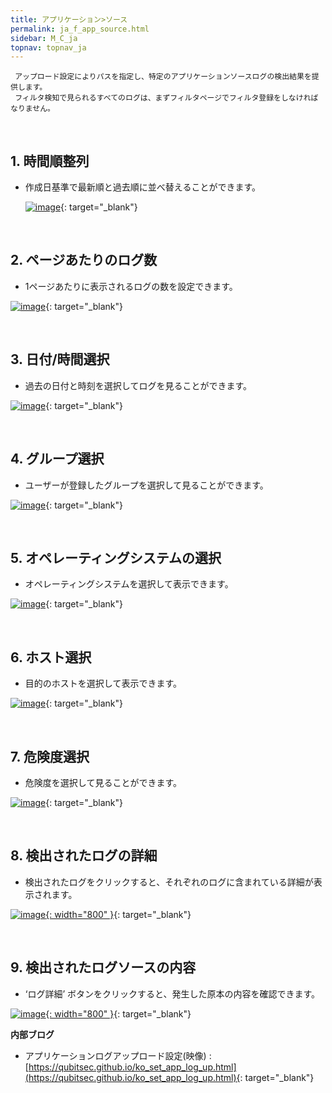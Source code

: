 ```yaml
---
title: アプリケーション>ソース
permalink: ja_f_app_source.html
sidebar: M_C_ja
topnav: topnav_ja
---
```


     アップロード設定によりパスを指定し、特定のアプリケーションソースログの検出結果を提供します。
     フィルタ検知で見られるすべてのログは、まずフィルタページでフィルタ登録をしなければなりません。

<br />

## 1. 時間順整列
- 作成日基準で最新順と過去順に並べ替えることができます。

  [![image](/docs/images/Manual/common/filter/source/ja/1.PNG)](/docs/images/Manual/common/filter/source/ja/1.PNG){: target="_blank"} 

<br />

## 2. ページあたりのログ数
- 1ページあたりに表示されるログの数を設定できます。

 [![image](/docs/images/Manual/common/filter/source/ja/2.PNG)](/docs/images/Manual/common/filter/source/ja/2.PNG){: target="_blank"} 
 
<br />

## 3. 日付/時間選択
- 過去の日付と時刻を選択してログを見ることができます。

 [![image](/docs/images/Manual/common/filter/source/ja/3.PNG)](/docs/images/Manual/common/filter/source/ja/3.PNG){: target="_blank"} 

<br />

## 4. グループ選択
- ユーザーが登録したグループを選択して見ることができます。

 [![image](/docs/images/Manual/common/filter/source/ja/4.PNG)](/docs/images/Manual/common/filter/source/ja/4.PNG){: target="_blank"} 
 
<br />

## 5. オペレーティングシステムの選択
- オペレーティングシステムを選択して表示できます。

 [![image](/docs/images/Manual/common/filter/source/ja/5.PNG)](/docs/images/Manual/common/filter/source/ja/5.PNG){: target="_blank"} 
 
<br />

## 6. ホスト選択
- 目的のホストを選択して表示できます。

 [![image](/docs/images/Manual/common/filter/source/ja/6.PNG)](/docs/images/Manual/common/filter/source/ja/6.PNG){: target="_blank"} 

<br />

## 7. 危険度選択
- 危険度を選択して見ることができます。

 [![image](/docs/images/Manual/common/filter/source/ja/7.PNG)](/docs/images/Manual/common/filter/source/ja/7.PNG){: target="_blank"} 

<br />

## 8. 検出されたログの詳細
- 検出されたログをクリックすると、それぞれのログに含まれている詳細が表示されます。

 [![image](/docs/images/Manual/common/filter/source/ja/9.PNG){: width="800" }](/docs/images/Manual/common/filter/source/ja/9.PNG){: target="_blank"} 
 
<br />

## 9. 検出されたログソースの内容
- ‘ログ詳細’ ボタンをクリックすると、発生した原本の内容を確認できます。

 [![image](/docs/images/Manual/common/filter/source/ja/10.PNG){: width="800" }](/docs/images/Manual/common/filter/source/ja/10.PNG){: target="_blank"} 


 **内部ブログ**

 - アプリケーションログアップロード設定(映像) : [https://qubitsec.github.io/ko_set_app_log_up.html](https://qubitsec.github.io/ko_set_app_log_up.html){: target="_blank"} 